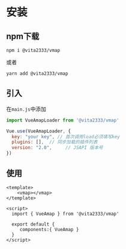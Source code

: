 # 安装

## npm下载
```shell script
npm i @vita2333/vmap
```
或者
```shell script
yarn add @vita2333/vmap
```

## 引入
在`main.js`中添加
```javascript
import VueAmapLoader from '@vita2333/vmap'

Vue.use(VueAmapLoader, {
  key: "your key", // 首次调用load必须填写key
  plugins: [],  // 同步加载的插件列表
  version: "2.0",     // JSAPI 版本号
})
```

## 使用
```vue
<template>
    <vmap></vmap>
</template>

<script>
  import { VueAmap } from '@vita2333/vmap'

  export default {
     components:{ VueAmap }
  }
</script>
```
